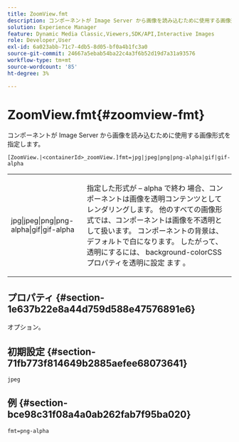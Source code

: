 ```yaml
---
title: ZoomView.fmt
description: コンポーネントが Image Server から画像を読み込むために使用する画像形式を指定します。
solution: Experience Manager
feature: Dynamic Media Classic,Viewers,SDK/API,Interactive Images
role: Developer,User
exl-id: 6a023abb-71c7-4db5-8d05-bf0a4b1fc3a0
source-git-commit: 24667a5ebab54ba22c4a3f6b52d19d7a31a93576
workflow-type: tm+mt
source-wordcount: '85'
ht-degree: 3%

---
```


# ZoomView.fmt{#zoomview-fmt}

コンポーネントが Image Server から画像を読み込むために使用する画像形式を指定します。

`[ZoomView.|<containerId>_zoomView.]fmt=jpg|jpeg|png|png-alpha|gif|gif-alpha`

<table id="table_441553CD34C94A58A9D7CBF772DEDDB6"> 
 <tbody> 
  <tr> 
   <td colname="col1"> <p> <span class="codeph"> jpg|jpeg|png|png-alpha|gif|gif-alpha</span> </p> </td> 
   <td colname="col2"> <p> 指定した形式が – alpha</span> で終わ <span class="codeph"> 場合、コンポーネントは画像を透明コンテンツとしてレンダリングします。 他のすべての画像形式では、コンポーネントは画像を不透明として扱います。 コンポーネントの背景は、デフォルトで白になります。 したがって、透明にするには、<span class="codeph"> background-color</span>CSS プロパティを透明に設定 <span class="codeph"> ます </span>。 </p> </td> 
  </tr> 
 </tbody> 
</table>

## プロパティ {#section-1e637b22e8a44d759d588e47576891e6}

オプション。

## 初期設定 {#section-71fb773f814649b2885aefee68073641}

`jpeg`

## 例 {#section-bce98c31f08a4a0ab262fab7f95ba020}

`fmt=png-alpha`
